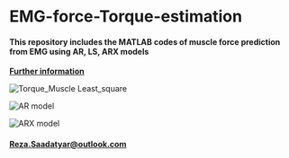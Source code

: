 # EMG-force-Torque-estimation

#### This repository includes the MATLAB codes of muscle force prediction from EMG using AR, LS, ARX models

**[Further information](https://github.com/RezaSaadatyar/Time-Series-Forecasting)**

![Torque_Muscle   Least_square](https://user-images.githubusercontent.com/96347878/160926862-51b30668-daae-4ecf-9dc3-75f2067f0ad7.jpg)

![AR model](https://user-images.githubusercontent.com/96347878/160926874-eb9f93eb-6d39-4b75-beaf-f32b27fadd5f.png)

![ARX model](https://user-images.githubusercontent.com/96347878/160926884-60071567-b965-4bd7-a3e9-15b9c36fc533.png)

#### Reza.Saadatyar@outlook.com

